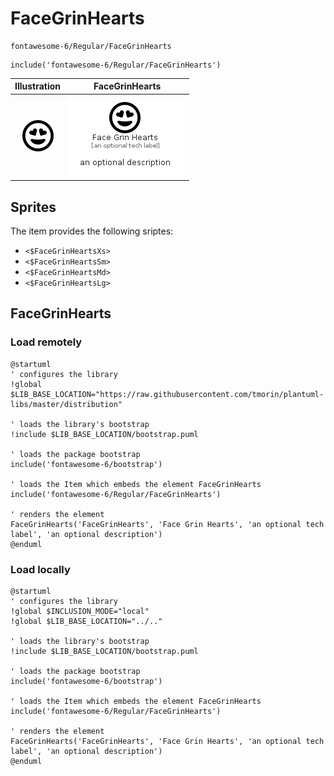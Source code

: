 # FaceGrinHearts


```text
fontawesome-6/Regular/FaceGrinHearts
```

```text
include('fontawesome-6/Regular/FaceGrinHearts')
```



| Illustration | FaceGrinHearts |
| :---: | :---: |
| ![illustration for Illustration](../../fontawesome-6/Regular/FaceGrinHearts.png) | ![illustration for FaceGrinHearts](../../fontawesome-6/Regular/FaceGrinHearts.Local.png) |



## Sprites
The item provides the following sriptes:

- `<$FaceGrinHeartsXs>`
- `<$FaceGrinHeartsSm>`
- `<$FaceGrinHeartsMd>`
- `<$FaceGrinHeartsLg>`





## FaceGrinHearts

### Load remotely
```plantuml
@startuml
' configures the library
!global $LIB_BASE_LOCATION="https://raw.githubusercontent.com/tmorin/plantuml-libs/master/distribution"

' loads the library's bootstrap
!include $LIB_BASE_LOCATION/bootstrap.puml

' loads the package bootstrap
include('fontawesome-6/bootstrap')

' loads the Item which embeds the element FaceGrinHearts
include('fontawesome-6/Regular/FaceGrinHearts')

' renders the element
FaceGrinHearts('FaceGrinHearts', 'Face Grin Hearts', 'an optional tech label', 'an optional description')
@enduml
```

### Load locally
```plantuml
@startuml
' configures the library
!global $INCLUSION_MODE="local"
!global $LIB_BASE_LOCATION="../.."

' loads the library's bootstrap
!include $LIB_BASE_LOCATION/bootstrap.puml

' loads the package bootstrap
include('fontawesome-6/bootstrap')

' loads the Item which embeds the element FaceGrinHearts
include('fontawesome-6/Regular/FaceGrinHearts')

' renders the element
FaceGrinHearts('FaceGrinHearts', 'Face Grin Hearts', 'an optional tech label', 'an optional description')
@enduml
```

